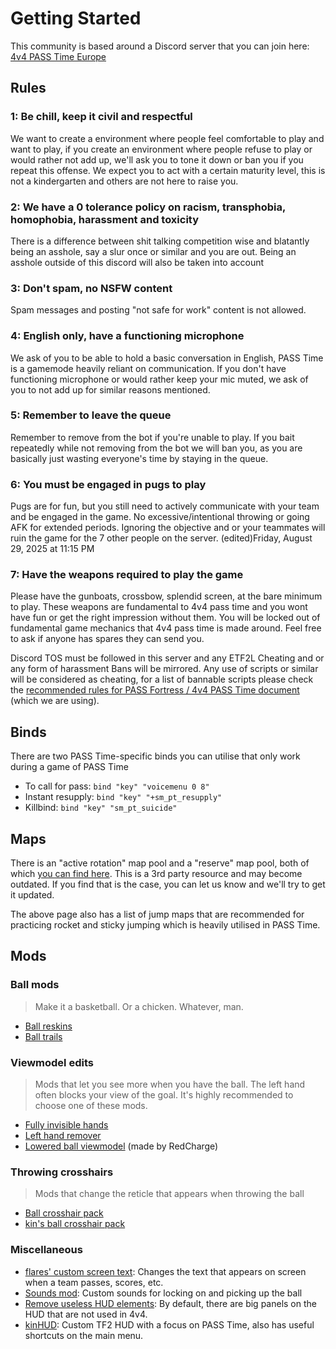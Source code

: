 # Getting Started

This community is based around a Discord server that you can join here: [4v4 PASS Time Europe](https://eu.discord.passtime.tf/)


## Rules

### 1: Be chill, keep it civil and respectful

We want to create a environment where people feel comfortable to play and want to play, if you create an environment where people refuse to play or would rather not add up, we'll ask you to tone it down or ban you if you repeat this offense. We expect you to act with a certain maturity level, this is not a kindergarten and others are not here to raise you.


### 2: We have a 0 tolerance policy on racism, transphobia, homophobia, harassment and toxicity

There is a difference between shit talking competition wise and blatantly being an asshole, say a slur once or similar and you are out.
Being an asshole outside of this discord will also be taken into account


### 3: Don't spam, no NSFW content

Spam messages and posting "not safe for work" content is not allowed.


### 4: English only, have a functioning microphone

We ask of you to be able to hold a basic conversation in English, PASS Time is a gamemode heavily reliant on communication. 
If you don't have functioning microphone or would rather keep your mic muted, we ask of you to not add up for similar reasons mentioned.


### 5: Remember to leave the queue

Remember to remove from the bot if you're unable to play. 
If you bait repeatedly while not removing from the bot we will ban you, as you are basically just wasting everyone's time by staying in the queue.


### 6: You must be engaged in pugs to play

Pugs are for fun, but you still need to actively communicate with your team and be engaged in the game. No excessive/intentional throwing or going AFK for extended periods. Ignoring the objective and or your teammates will ruin the game for the 7 other people on the server. (edited)Friday, August 29, 2025 at 11:15 PM


### 7: Have the weapons required to play the game

Please have the gunboats, crossbow, splendid screen, at the bare minimum to play. These weapons are fundamental to 4v4 pass time and you wont have fun or get the right impression without them. You will be locked out of fundamental game mechanics that 4v4 pass time is made around. Feel free to ask if anyone has spares they can send you.

Discord TOS must be followed in this server and any ETF2L Cheating and or any form of harassment Bans will be mirrored.
Any use of scripts or similar will be considered as cheating, for a list of bannable scripts please check the [recommended rules for PASS Fortress / 4v4 PASS Time document](https://docs.google.com/document/d/1AlcZo9s1-MckEXF3v15GrfYM6kqugv7G7OWns-In8Rk/edit?tab=t.0#heading=h.odbv999qb42z) (which we are using).




## Binds

There are two PASS Time-specific binds you can utilise that only work during a game of PASS Time

- To call for pass: `bind "key" "voicemenu 0 8"`
- Instant resupply: `bind "key" "+sm_pt_resupply"`
- Killbind: `bind "key" "sm_pt_suicide"`


## Maps

There is an "active rotation" map pool and a "reserve" map pool, both of which [you can find here](https://old.passtime.tf/maps). This is a 3rd party resource and may become outdated. If you find that is the case, you can let us know and we'll try to get it updated.

The above page also has a list of jump maps that are recommended for practicing rocket and sticky jumping which is heavily utilised in PASS Time.


## Mods


### Ball mods

> Make it a basketball. Or a chicken. Whatever, man.

- [Ball reskins](https://gamebanana.com/mods/cats/8193)
- [Ball trails](https://gamebanana.com/mods/11843)


### Viewmodel edits

> Mods that let you see more when you have the ball.
> The left hand often blocks your view of the goal. It's highly recommended to choose one of these mods.

- [Fully invisible hands](https://gamebanana.com/mods/467431)
- [Left hand remover](https://github.com/p4sstime/archive/blob/main/client_mods/pt_left_hand_remover.7z)
- [Lowered ball viewmodel](https://drive.google.com/file/d/1JpFiBNv-zzPGKD4F1oYQAo8zEJN8qUr-/view?usp=drive_link) (made by RedCharge)


### Throwing crosshairs

> Mods that change the reticle that appears when throwing the ball

- [Ball crosshair pack](https://github.com/p4sstime/archive/blob/main/client_mods/pt-crosshairs.7z)
- [kin's ball crosshair pack](https://discord.com/channels/1247997491324911690/1247997492063371297/1352328143410823179)


### Miscellaneous

- [flares' custom screen text](https://github.com/p4sstime/archive/blob/main/client_mods/Improved%204v4%20PT%20chat_english.txt.7z): Changes the text that appears on screen when a team passes, scores, etc.
- [Sounds mod](https://github.com/p4sstime/archive/blob/main/client_mods/pt-sound-mod.7z): Custom sounds for locking on and picking up the ball
- [Remove useless HUD elements](https://github.com/p4sstime/archive/tree/main/client_mods#removing-the-pass-time-power-meter-from-your-hud): By default, there are  big panels on the HUD that are not used in 4v4.
- [kinHUD](https://github.com/kindredtf/kinhud): Custom TF2 HUD with a focus on PASS Time, also has useful shortcuts on the main menu.
